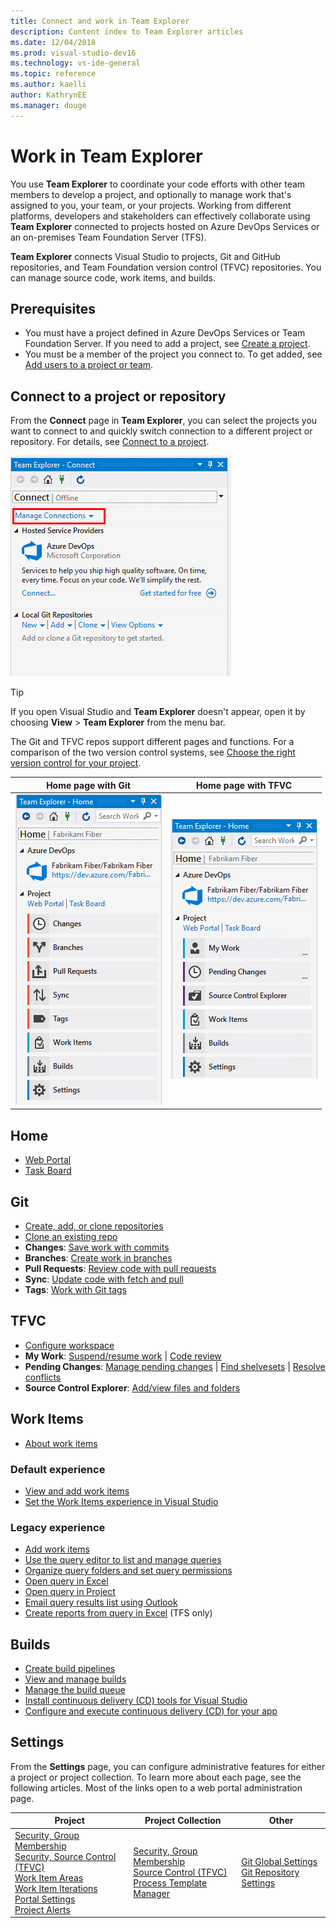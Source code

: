 ```yaml
---
title: Connect and work in Team Explorer
description: Content index to Team Explorer articles
ms.date: 12/04/2018
ms.prod: visual-studio-dev16
ms.technology: vs-ide-general
ms.topic: reference
ms.author: kaelli
author: KathrynEE
ms.manager: douge
---
```

# Work in Team Explorer

You use **Team Explorer** to coordinate your code efforts with other team members to develop a project, and optionally to manage work that's assigned to you, your team, or your projects. Working from different platforms, developers and stakeholders can effectively collaborate using **Team Explorer** connected to projects hosted on Azure DevOps Services or an on-premises Team Foundation Server (TFS).

**Team Explorer** connects Visual Studio to projects, Git and GitHub repositories, and Team Foundation version control (TFVC) repositories. You can manage source code, work items, and builds.

## Prerequisites

- You must have a project defined in Azure DevOps Services or Team Foundation Server. If you need to add a project, see [Create a project](/azure/devops/organizations/projects/create-project).
- You must be a member of the project you connect to. To get added, see [Add users to a project or team](/azure/devops/organizations/security/add-users-team-project).

## Connect to a project or repository

From the **Connect** page in **Team Explorer**, you can select the projects you want to connect to and quickly switch connection to a different project or repository. For details, see [Connect to a project](/azure/devops/organizations/projects/connect-to-projects).

![Manage Connections in Visual Studio Team Explorer](media/manage-connections.png)

> [!TIP]
> If you open Visual Studio and **Team Explorer** doesn't appear, open it by choosing **View** > **Team Explorer** from the menu bar.

The Git and TFVC repos support different pages and functions. For a comparison of the two version control systems, see [Choose the right version control for your project](/azure/devops/repos/tfvc/comparison-git-tfvc).

| Home page with Git | Home page with TFVC |
|-------------|----------|
|![Visual studio 2019, Team Explorer Home page with Git as source control](media/te-git-full.png) |![Visual Studio 2017, Team Explorer Home page with TFVC as source control](media/te-tfvc.png) |

## Home

- [Web Portal](/azure/devops/project/navigation/index)
- [Task Board](/azure/devops/boards/sprints/task-board)

## Git

- [Create, add, or clone repositories](/azure/devops/repos/git/creatingrepo)
- [Clone an existing repo](/azure/devops/repos/git/clone)
- **Changes**: [Save work with commits](/azure/devops/repos/git/commits)
- **Branches**: [Create work in branches](/azure/devops/repos/git/branches)
- **Pull Requests**: [Review code with pull requests](/azure/devops/repos/git/pullrequest)
- **Sync**: [Update code with fetch and pull](/azure/devops/repos/git/pulling)
- **Tags**: [Work with Git tags](/azure/devops/repos/git/git-tags)

## TFVC

- [Configure workspace](/azure/devops/repos/tfvc/share-your-code-in-tfvc-vs#configure-your-workspace)
- **My Work**: [Suspend/resume work](/azure/devops/repos/tfvc/suspend-your-work-manage-your-shelvesets)  &#124; [Code review](/azure/devops/repos/tfvc/day-life-alm-developer-suspend-work-fix-bug-conduct-code-review)
- **Pending Changes**: [Manage pending changes](/azure/devops/repos/tfvc/develop-code-manage-pending-changes) &#124; [Find shelvesets](/azure/devops/repos/tfvc/suspend-your-work-manage-your-shelvesets) &#124; [Resolve conflicts](/azure/devops/repos/tfvc/resolve-team-foundation-version-control-conflicts)
- **Source Control Explorer**: [Add/view files and folders](/azure/devops/repos/tfvc/add-files-server)

## Work Items

- [About work items](/azure/devops/boards/work-items/about-work-items)

### Default experience

- [View and add work items](/azure/devops/boards/work-items/view-add-work-items)
- [Set the Work Items experience in Visual Studio](/azure/devops/boards/work-items/set-work-item-experience-vs)

### Legacy experience

- [Add work items](/azure/devops/boards/backlogs/add-work-items)
- [Use the query editor to list and manage queries](/azure/devops/boards/queries/using-queries)
- [Organize query folders and set query permissions](/azure/devops/boards/queries/set-query-permissions)
- [Open query in Excel](/azure/devops/boards/backlogs/office/bulk-add-modify-work-items-excel)
- [Open query in Project](/azure/devops/boards/backlogs/office/create-your-backlog-tasks-using-project)
- [Email query results list using Outlook](/azure/devops/boards/queries/share-plans)
- [Create reports from query in Excel](/azure/devops/report/excel/create-status-and-trend-excel-reports) (TFS only)

## Builds

- [Create build pipelines](/azure/devops/pipelines/tasks/index)
- [View and manage builds](/azure/devops/pipelines/overview)
- [Manage the build queue](/azure/devops/pipelines/agents/pools-queues)
- [Install continuous delivery (CD) tools for Visual Studio](/azure/devops/pipelines/apps/cd/azure/aspnet-core-to-acr#install-continuous-delivery-cd-tools-for-visual-studio-2017)
- [Configure and execute continuous delivery (CD) for your app](/azure/devops/pipelines/apps/cd/azure/aspnet-core-to-acr#configure-and-execute-continuous-delivery-cd-for-your-app)

## Settings

From the **Settings** page, you can configure administrative features for either a project or project collection. To learn more about each page, see the following articles. Most of the links open to a web portal administration page.

| Project | Project Collection | Other |
| - | - | - |
| [Security, Group Membership](/azure/devops/organizations/security/set-project-collection-level-permissions)<br/>[Security, Source Control (TFVC)](/azure/devops/organizations/security/set-git-tfvc-repository-permissions)<br/>[Work Item Areas](/azure/devops/organizations/settings/set-area-paths)<br/>[Work Item Iterations](/azure/devops/organizations/settings/set-iteration-paths-sprints.)<br/>[Portal Settings](/azure/devops/report/sharepoint-dashboards/configure-or-add-a-project-portal)<br/>[Project Alerts](/azure/devops/notifications/howto-manage-team-notifications) | [Security, Group Membership](/azure/devops/organizations/security/set-project-collection-level-permissions)<br/>[Source Control (TFVC)](/azure/devops/repos/tfvc/decide-between-using-local-server-workspace)<br/>[Process Template Manager](/azure/devops/boards/work-items/guidance/manage-process-templates) | [Git Global Settings](/azure/devops/repos/git/git-config)<br/>[Git Repository Settings](/azure/devops/repos/git/git-config) |